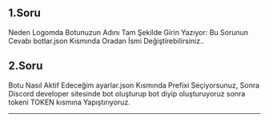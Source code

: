 1.Soru
-----------------------------------------------------------




Neden Logomda Botunuzun Adını Tam Şekilde Girin Yazıyor: Bu Sorunun Cevabı botlar.json Kısmında Oradan İsmi Değiştirebilirsiniz..



2.Soru
-----------------------------------------------------------

Botu Nasıl Aktif Edeceğim
ayarlar.json Kısmında Prefixi Seçiyorsunuz, Sonra Discord developer sitesinde bot oluşturup bot diyip oluşturuyoruz sonra tokeni TOKEN kısmına Yapıştırıyoruz.

-----------------------------------------------------------

